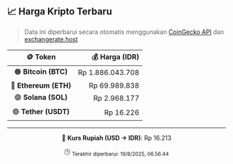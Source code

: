 

<!-- HARGA_KRIPTO -->
## 📈 Harga Kripto Terbaru

> Data ini diperbarui secara otomatis menggunakan [CoinGecko API](https://www.coingecko.com/) dan [exchangerate.host](https://exchangerate.host/)

<div align="center">

| 🪙 Token | 💰 Harga (IDR) |
|:------:|---------------:|
| 🟠 **Bitcoin (BTC)**   | Rp 1.886.043.708 |
| 🔵 **Ethereum (ETH)**  | Rp 69.989.838 |
| 🟣 **Solana (SOL)**    | Rp 2.968.177 |
| 🟢 **Tether (USDT)**   | Rp 16.226 |

---

💱 **Kurs Rupiah (USD → IDR)**: Rp 16.213

🕒 <sub>Terakhir diperbarui: 19/8/2025, 06.56.44</sub>

</div>
<!-- /HARGA_KRIPTO -->